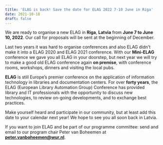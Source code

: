 ```yaml
---
title: 'ELAG is back! Save the date for ELAG 2022 7-10 June in Riga'
date: 2021-10-18
draft: false
---
```


We are ready to organise a new ELAG in **Riga**, **Latvia** from **June 7 to June 10, 2022**. Our call for proposals will be sent at the beginning of December.

Last two years it was hard to organise conferences and also ELAG didn't make it into a ELAG 2020 and ELAG 2021 conference. With our **Mini-ELAG** conference we gave you all ELAG in your doorstep, but next year we will try to make a good old ELAG conference again **on premise**, with conference rooms, workshops, dinners and visiting the local pubs.

**ELAG** is still Europe’s premier conference on the application of information technology in libraries and documentation centers. For over **forty years**, the ELAG (European Library Automation Group) Conference has provided library and IT professionals with the opportunity to discuss new technologies, to review on-going developments, and to exchange best practices.

Make yourself heard and participate in our community, but at least add this date to your calendar next year! We hope to see you all soon back in Latvia.

If you want to join ELAG and be part of our programme committee: send and email to our program chair Peter van Boheemen at **peter.vanboheemen@wur.nl**.